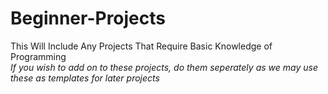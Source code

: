 # Beginner-Projects
This Will Include Any Projects That Require Basic Knowledge of Programming <br />
*If you wish to add on to these projects, do them seperately as we may use these as templates for later projects*
